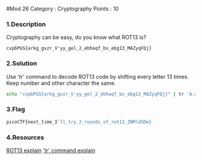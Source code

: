 #Mod 26
Category : Cryptography
Points : 10

### 1.Description
Cryptography can be easy, do you know what ROT13 is?
``` 
cvpbPGS{arkg_gvzr_V'yy_gel_2_ebhaqf_bs_ebg13_MAZyqFQj}
```
### 2.Solution

Use 'tr' command to decode ROT13 code by shifting every letter 13 times. Keep number and other character the same.

```bash
echo "cvpbPGS{arkg_gvzr_V'yy_gel_2_ebhaqf_bs_ebg13_MAZyqFQj}" | tr 'A-Za-z' 'N-ZA-Mn-za-m'
```
### 3.Flag
```bash
picoCTF{next_time_I'll_try_2_rounds_of_rot13_ZNMldSDw}
```
### 4.Resources
[ROT13 explain](https://en.wikipedia.org/wiki/ROT13)
['tr' command explain](https://linuxhint.com/bash_tr_command/)
